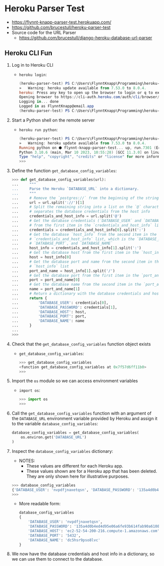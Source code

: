 # Heroku Parser Test

* <https://flynnt-knapp-parser-test.herokuapp.com/>
* <https://github.com/brucestull/heroku-parser-test>
* Source code for the URL Parser
    * <https://github.com/brucestull/django-heroku-database-url-parser>

## Heroku CLI Fun

1. Log in to Heroku CLI
    * `heroku login`:

        ```powershell
        (heroku-parser-test) PS C:\Users\FlynntKnapp\Programming\heroku-parser-test> heroku login     
        »   Warning: heroku update available from 7.53.0 to 8.0.4.
        heroku: Press any key to open up the browser to login or q to exit: 
        Opening browser to https://cli-auth.heroku.com/auth/cli/browser/REDACTED?requestor=REDACTED.REDACTED.REDACTED
        Logging in... done
        Logged in as FlynntKnapp@email.app
        (heroku-parser-test) PS C:\Users\FlynntKnapp\Programming\heroku-parser-test>
        ```

1. Start a Python shell on the remote server
    * `heroku run python`:

        ```powershell
        (heroku-parser-test) PS C:\Users\FlynntKnapp\Programming\heroku-parser-test> heroku run python
        »   Warning: heroku update available from 7.53.0 to 8.0.4.
        Running python on ⬢ flynnt-knapp-parser-test... up, run.7301 (Eco)
        Python 3.10.6 (main, Mar 10 2023, 10:55:28) [GCC 11.3.0] on linux
        Type "help", "copyright", "credits" or "license" for more information.
        >>>
        ```

1. Define the function `get_database_config_variables`:
  
    ```python
    >>> def get_database_config_variables(url):
    ...     """
    ...     Parse the Heroku `DATABASE_URL` into a dictionary.
    ...     """
    ...     # Remove the `postgres://` from the beginning of the string
    ...     url = url.split('://')[1]
    ...     # Split the remaining string into a list on the `@` character, which
    ...     # separates the database credentials from the host info
    ...     credentials_and_host_info = url.split('@')
    ...     # Get the database credentials (`DATABASE_USER` and `DATABASE_PASSWORD`)
    ...     # from the first item in the `credentials_and_host_info` list
    ...     credentials = credentials_and_host_info[0].split(':')
    ...     # Get the database `host_info` from the second item in the
    ...     # `credentials_and_host_info` list, which is the `DATABASE_HOST`,
    ...     # `DATABASE_PORT`, and `DATABASE_NAME`
    ...     host_info = credentials_and_host_info[1].split(':')
    ...     # Get the database host from the first item in the `host_info` list
    ...     host = host_info[0]
    ...     # Get the database port and name from the second item in the
    ...     # `host_info` list
    ...     port_and_name = host_info[1].split('/')
    ...     # Get the database port from the first item in the `port_and_name` list
    ...     port = port_and_name[0]
    ...     # Get the database name from the second item in the `port_and_name` list
    ...     name = port_and_name[1]
    ...     # Return a dictionary with the database credentials and host info
    ...     return {
    ...         'DATABASE_USER': credentials[0],
    ...         'DATABASE_PASSWORD': credentials[1],
    ...         'DATABASE_HOST': host,
    ...         'DATABASE_PORT': port,
    ...         'DATABASE_NAME': name
    ...     }
    ...
    >>>
    ```

1. Check that the `get_database_config_variables` function object exists
    * `get_database_config_variables`:

        ```python
        >>> get_database_config_variables
        <function get_database_config_variables at 0x7f57d6ff11b0>
        >>>
        ```

1. Import the `os` module so we can access environment variables
    * `import os`:

        ```python
        >>> import os
        >>>
        ```

1. Call the `get_database_config_variables` function with an argument of
the `DATABASE_URL` environment variable provided by Heroku and assign it to the variable
`database_config_variables`:

    ```python
    database_config_variables = get_database_config_variables(
        os.environ.get('DATABASE_URL')
    )
    ```

1. Inspect the `database_config_variables` dictionary:
    * NOTES:
        * These values are different for each Heroku app.
        * These values shown are for a Heroku app that has been deleted.
        They are only shown here for illustrative purposes.

    ```python
    >>> database_config_variables
    {'DATABASE_USER': 'nvpdfjnaxetqsn', 'DATABASE_PASSWORD': '135a4d0b4ed4d95e06a6fe93b614fab90a61085ae2233c5445a51cc54f324c44', 'DATABASE_HOST': 'ec2-52-54-200-216.compute-1.amazonaws.com', 'DATABASE_PORT': '5432', 'DATABASE_NAME': 'dc5hsr9pso8lvc'}
    >>>
    ```

    * More readable form:

        ```python
        database_config_variables
        {
            'DATABASE_USER': 'nvpdfjnaxetqsn',
            'DATABASE_PASSWORD': '135a4d0b4ed4d95e06a6fe93b614fab90a61085ae2233c5445a51cc54f324c44',
            'DATABASE_HOST': 'ec2-52-54-200-216.compute-1.amazonaws.com',
            'DATABASE_PORT': '5432',
            'DATABASE_NAME': 'dc5hsr9pso8lvc'
        }
        ```

1. We now have the database credentials and host info in a dictionary, so we can use them to connect to the database.
